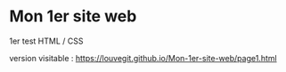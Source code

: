 # Mon 1er site web
1er test HTML / CSS

version visitable : 
https://louvegit.github.io/Mon-1er-site-web/page1.html
